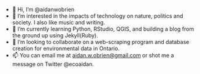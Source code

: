 - 👋 Hi, I’m @aidanwobrien
- 👀 I’m interested in the impacts of technology on nature, politics and society. I also like music and writing.
- 🌱 I’m currently learning Python, RStudio, QGIS, and building a blog from the ground up using Jekyll(Ruby).
- 💞️ I’m looking to collaborate on a web-scraping program and database creation for environmental data in Ontario.
- 📫 You can email me at aidan.w.obrien@gmail.com or shot me a message on Twitter @ecoaidan.

<!---
aidanwobrien/aidanwobrien is a ✨ special ✨ repository because its `README.md` (this file) appears on your GitHub profile.
You can click the Preview link to take a look at your changes.
--->
